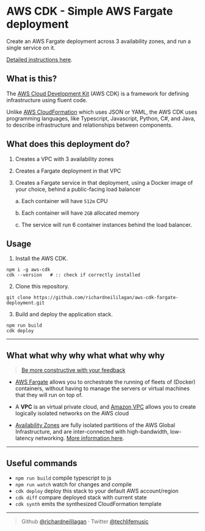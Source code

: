 AWS CDK - Simple AWS Fargate deployment
===

Create an AWS Fargate deployment across 3 availability zones,
and run a single service on it.

[Detailed instructions here](https://docs.aws.amazon.com/cdk/latest/guide/ecs_example.html).

## What is this?

The [AWS Cloud Development Kit](https://https://github.com/aws/aws-cdk) 
(AWS CDK) is a framework for defining infrastructure using fluent code.

Unlike [AWS CloudFormation](https://aws.amazon.com/cloudformation) which uses
JSON or YAML, the AWS CDK uses programming languages, like Typescript, 
Javascript, Python, C#, and Java, to describe infrastructure and
relationships between components.

## What does this deployment do?

1. Creates a VPC with 3 availability zones
2. Creates a Fargate deployment in that VPC
3. Creates a Fargate service in that deployment, using a Docker image of
   your choice, behind a public-facing load balancer

   a. Each container will have `512m` CPU

   b. Each container will have `2GB` allocated memory

   c. The service will run 6 container instances behind the load balancer.

## Usage

1. Install the AWS CDK.

```
npm i -g aws-cdk
cdk --version   # :: check if correctly installed
```

2. Clone this repository.

```
git clone https://github.com/richardneililagan/aws-cdk-fargate-deployment.git
```

3. Build and deploy the application stack.

```
npm run build
cdk deploy
```

---

## What what why why what what why why

> [Be more constructive with your feedback](https://youtu.be/sOgC8qp_I2Y)

- [AWS Fargate](https://aws.amazon.com/fargate) allows you to orchestrate
  the running of fleets of (Docker) containers, without having to manage
  the servers or virtual machines that they will run on top of.

- A **VPC** is an virtual private cloud, and 
  [Amazon VPC](https://aws.amazon.com/vpc) allows you to create logically 
  isolated networks on the AWS cloud

- [Availability Zones](https://docs.aws.amazon.com/AWSEC2/latest/UserGuide/using-regions-availability-zones.html#concepts-availability-zones)
  are fully isolated partitions of the AWS Global Infrastructure, and are 
  inter-connected with high-bandwidth, low-latency networking. 
  [More information here](https://infrastructure.aws).

--- 

## Useful commands

 * `npm run build`   compile typescript to js
 * `npm run watch`   watch for changes and compile
 * `cdk deploy`      deploy this stack to your default AWS account/region
 * `cdk diff`        compare deployed stack with current state
 * `cdk synth`       emits the synthesized CloudFormation template

---

> Github [@richardneililagan](https://github.com/richardneililagan)  ·  Twitter [@techlifemusic](https://twitter.com/techlifemusic)
